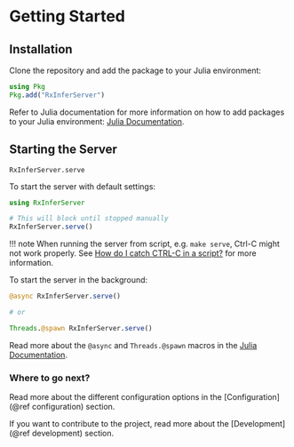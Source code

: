 # Getting Started

## Installation

Clone the repository and add the package to your Julia environment:

```julia
using Pkg
Pkg.add("RxInferServer")
```

Refer to Julia documentation for more information on how to add packages to your Julia environment: [Julia Documentation](https://docs.julialang.org/en/v1/).

## Starting the Server

```@docs
RxInferServer.serve
```

To start the server with default settings:

```julia
using RxInferServer

# This will block until stopped manually
RxInferServer.serve()
```

!!! note
    When running the server from script, e.g. `make serve`, Ctrl-C might not work properly. See [How do I catch CTRL-C in a script?](https://docs.julialang.org/en/v1/manual/faq/#catch-ctrl-c) for more information.

To start the server in the background:

```julia
@async RxInferServer.serve()

# or 

Threads.@spawn RxInferServer.serve()
```

Read more about the `@async` and `Threads.@spawn` macros in the [Julia Documentation](https://docs.julialang.org/en/v1/manual/parallel-computing/).

### Where to go next?

Read more about the different configuration options in the [Configuration](@ref configuration) section.

If you want to contribute to the project, read more about the [Development](@ref development) section.